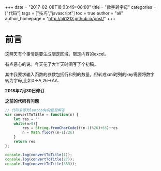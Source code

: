 +++
date = "2017-02-08T18:03:49+08:00"
title = "数字转字母"
categories = ["代码"]
tags = ["技巧","javascript"]
toc = true
author = "ali"
author_homepage =  "http://ali1213.github.io/post/"
+++

# 前言

这两天有个事情是要生成限定区域，限定内容的excel。

有点恶心的说。今天花了大半天时间写了个初稿。

其中我要求输入函数的参数包括行和列的数量。但转成xml时列的key需要将数字转为字母,比如0->A,26->AA.


**2018年7月30日修订**

**之前的代码有问题**

```javascript
// 代码来源为leetcode的题目解答
var convertToTitle = function(n) {
    let res = ''
    while(n>0){
        res = String.fromCharCode(((n-1)%26)+65)+res
        n = Math.floor((n-1)/26)
    }
    return res
};

console.log(convertToTitle(1));
console.log(convertToTitle(27));
console.log(convertToTitle(353));
```

